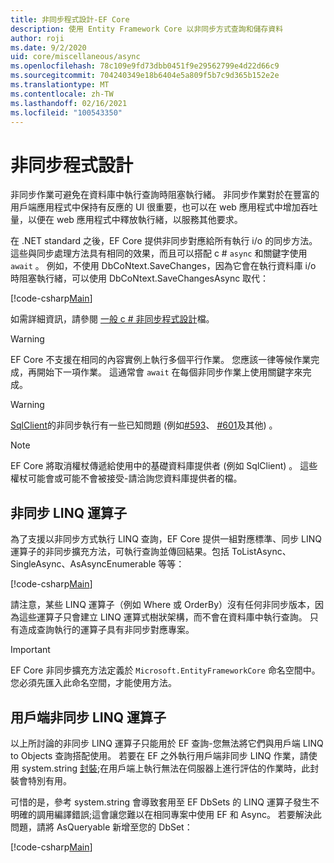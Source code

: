 ```yaml
---
title: 非同步程式設計-EF Core
description: 使用 Entity Framework Core 以非同步方式查詢和儲存資料
author: roji
ms.date: 9/2/2020
uid: core/miscellaneous/async
ms.openlocfilehash: 78c109e9fd73dbb0451f9e29562799e4d22d66c9
ms.sourcegitcommit: 704240349e18b6404e5a809f5b7c9d365b152e2e
ms.translationtype: MT
ms.contentlocale: zh-TW
ms.lasthandoff: 02/16/2021
ms.locfileid: "100543350"
---
```

# <a name="asynchronous-programming"></a>非同步程式設計

非同步作業可避免在資料庫中執行查詢時阻塞執行緒。 非同步作業對於在豐富的用戶端應用程式中保持有反應的 UI 很重要，也可以在 web 應用程式中增加吞吐量，以便在 web 應用程式中釋放執行緒，以服務其他要求。

在 .NET standard 之後，EF Core 提供非同步對應給所有執行 i/o 的同步方法。 這些與同步處理方法具有相同的效果，而且可以搭配 c # `async` 和關鍵字使用 `await` 。 例如，不使用 DbCoNtext.SaveChanges，因為它會在執行資料庫 i/o 時阻塞執行緒，可以使用 DbCoNtext.SaveChangesAsync 取代：

[!code-csharp[Main](../../../samples/core/Miscellaneous/Async/Program.cs#SaveChangesAsync)]

如需詳細資訊，請參閱 [一般 c # 非同步程式設計](/dotnet/csharp/async)檔。

> [!WARNING]
> EF Core 不支援在相同的內容實例上執行多個平行作業。 您應該一律等候作業完成，再開始下一項作業。 這通常會 `await` 在每個非同步作業上使用關鍵字來完成。

> [!WARNING]
> [SqlClient](https://github.com/dotnet/SqlClient)的非同步執行有一些已知問題 (例如[#593](https://github.com/dotnet/SqlClient/issues/593)、 [#601](https://github.com/dotnet/SqlClient/issues/601)及其他) 。

> [!NOTE]
> EF Core 將取消權杖傳遞給使用中的基礎資料庫提供者 (例如 SqlClient) 。 這些權杖可能會或可能不會被接受-請洽詢您資料庫提供者的檔。

## <a name="async-linq-operators"></a>非同步 LINQ 運算子

為了支援以非同步方式執行 LINQ 查詢，EF Core 提供一組對應標準、同步 LINQ 運算子的非同步擴充方法，可執行查詢並傳回結果。包括 ToListAsync、SingleAsync、AsAsyncEnumerable 等等：

[!code-csharp[Main](../../../samples/core/Miscellaneous/Async/Program.cs#ToListAsync)]

請注意，某些 LINQ 運算子（例如 Where 或 OrderBy）沒有任何非同步版本，因為這些運算子只會建立 LINQ 運算式樹狀架構，而不會在資料庫中執行查詢。 只有造成查詢執行的運算子具有非同步對應專案。

> [!IMPORTANT]
> EF Core 非同步擴充方法定義於 `Microsoft.EntityFrameworkCore` 命名空間中。 您必須先匯入此命名空間，才能使用方法。

## <a name="client-side-async-linq-operators"></a>用戶端非同步 LINQ 運算子

以上所討論的非同步 LINQ 運算子只能用於 EF 查詢-您無法將它們與用戶端 LINQ to Objects 查詢搭配使用。 若要在 EF 之外執行用戶端非同步 LINQ 作業，請使用 system.string [封裝](https://www.nuget.org/packages/System.Linq.Async);在用戶端上執行無法在伺服器上進行評估的作業時，此封裝會特別有用。

可惜的是，參考 system.string 會導致套用至 EF DbSets 的 LINQ 運算子發生不明確的調用編譯錯誤;這會讓您難以在相同專案中使用 EF 和 Async。 若要解決此問題，請將 AsQueryable 新增至您的 DbSet：

[!code-csharp[Main](../../../samples/core/Miscellaneous/AsyncWithSystemInteractive/Program.cs#SystemInteractiveAsync)]
